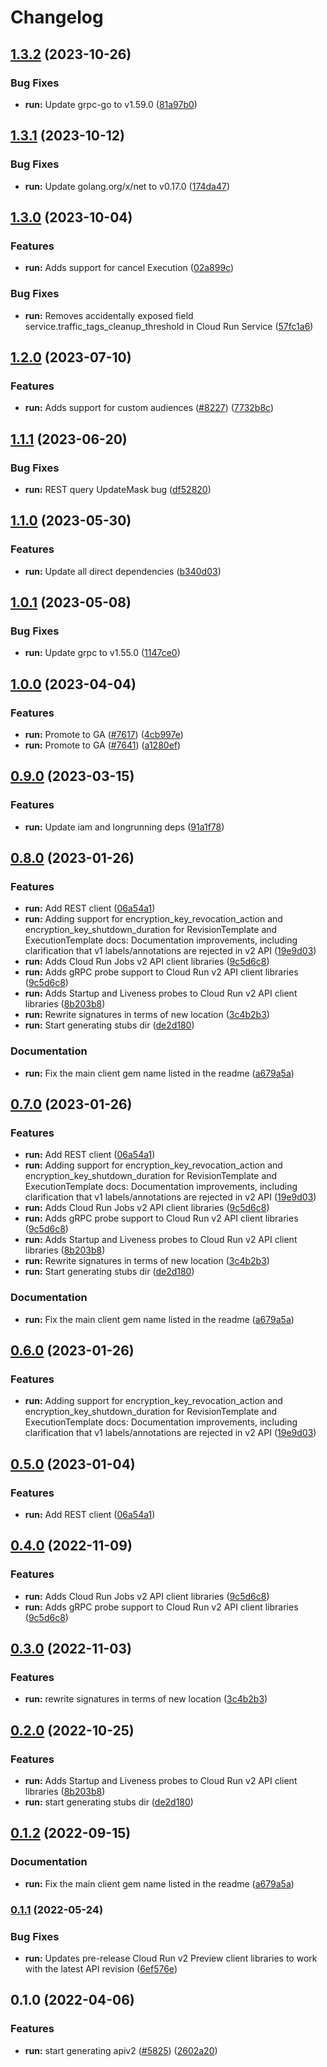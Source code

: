 # Changelog


## [1.3.2](https://github.com/googleapis/google-cloud-go/compare/run/v1.3.1...run/v1.3.2) (2023-10-26)


### Bug Fixes

* **run:** Update grpc-go to v1.59.0 ([81a97b0](https://github.com/googleapis/google-cloud-go/commit/81a97b06cb28b25432e4ece595c55a9857e960b7))

## [1.3.1](https://github.com/googleapis/google-cloud-go/compare/run/v1.3.0...run/v1.3.1) (2023-10-12)


### Bug Fixes

* **run:** Update golang.org/x/net to v0.17.0 ([174da47](https://github.com/googleapis/google-cloud-go/commit/174da47254fefb12921bbfc65b7829a453af6f5d))

## [1.3.0](https://github.com/googleapis/google-cloud-go/compare/run/v1.2.0...run/v1.3.0) (2023-10-04)


### Features

* **run:** Adds support for cancel Execution ([02a899c](https://github.com/googleapis/google-cloud-go/commit/02a899c95eb9660128506cf94525c5a75bedb308))


### Bug Fixes

* **run:** Removes accidentally exposed field service.traffic_tags_cleanup_threshold in Cloud Run Service ([57fc1a6](https://github.com/googleapis/google-cloud-go/commit/57fc1a6de326456eb68ef25f7a305df6636ed386))

## [1.2.0](https://github.com/googleapis/google-cloud-go/compare/run/v1.1.1...run/v1.2.0) (2023-07-10)


### Features

* **run:** Adds support for custom audiences ([#8227](https://github.com/googleapis/google-cloud-go/issues/8227)) ([7732b8c](https://github.com/googleapis/google-cloud-go/commit/7732b8c2c19aef0fad4a7bae6d4bd7354018cfc4))

## [1.1.1](https://github.com/googleapis/google-cloud-go/compare/run/v1.1.0...run/v1.1.1) (2023-06-20)


### Bug Fixes

* **run:** REST query UpdateMask bug ([df52820](https://github.com/googleapis/google-cloud-go/commit/df52820b0e7721954809a8aa8700b93c5662dc9b))

## [1.1.0](https://github.com/googleapis/google-cloud-go/compare/run/v1.0.1...run/v1.1.0) (2023-05-30)


### Features

* **run:** Update all direct dependencies ([b340d03](https://github.com/googleapis/google-cloud-go/commit/b340d030f2b52a4ce48846ce63984b28583abde6))

## [1.0.1](https://github.com/googleapis/google-cloud-go/compare/run/v1.0.0...run/v1.0.1) (2023-05-08)


### Bug Fixes

* **run:** Update grpc to v1.55.0 ([1147ce0](https://github.com/googleapis/google-cloud-go/commit/1147ce02a990276ca4f8ab7a1ab65c14da4450ef))

## [1.0.0](https://github.com/googleapis/google-cloud-go/compare/run/v0.9.0...run/v1.0.0) (2023-04-04)


### Features

* **run:** Promote to GA ([#7617](https://github.com/googleapis/google-cloud-go/issues/7617)) ([4cb997e](https://github.com/googleapis/google-cloud-go/commit/4cb997e9805872d8084432f209c629e40dc55cf7))
* **run:** Promote to GA ([#7641](https://github.com/googleapis/google-cloud-go/issues/7641)) ([a1280ef](https://github.com/googleapis/google-cloud-go/commit/a1280ef3f8627b52492ae8c25e64197451b8807c))

## [0.9.0](https://github.com/googleapis/google-cloud-go/compare/run/v0.8.0...run/v0.9.0) (2023-03-15)


### Features

* **run:** Update iam and longrunning deps ([91a1f78](https://github.com/googleapis/google-cloud-go/commit/91a1f784a109da70f63b96414bba8a9b4254cddd))

## [0.8.0](https://github.com/googleapis/google-cloud-go/compare/run-v0.7.0...run/v0.8.0) (2023-01-26)


### Features

* **run:** Add REST client ([06a54a1](https://github.com/googleapis/google-cloud-go/commit/06a54a16a5866cce966547c51e203b9e09a25bc0))
* **run:** Adding support for encryption_key_revocation_action and encryption_key_shutdown_duration for RevisionTemplate and ExecutionTemplate docs: Documentation improvements, including clarification that v1 labels/annotations are rejected in v2 API ([19e9d03](https://github.com/googleapis/google-cloud-go/commit/19e9d033c263e889d32b74c4c853c440ce136d68))
* **run:** Adds Cloud Run Jobs v2 API client libraries ([9c5d6c8](https://github.com/googleapis/google-cloud-go/commit/9c5d6c857b9deece4663d37fc6c834fd758b98ca))
* **run:** Adds gRPC probe support to Cloud Run v2 API client libraries ([9c5d6c8](https://github.com/googleapis/google-cloud-go/commit/9c5d6c857b9deece4663d37fc6c834fd758b98ca))
* **run:** Adds Startup and Liveness probes to Cloud Run v2 API client libraries ([8b203b8](https://github.com/googleapis/google-cloud-go/commit/8b203b8aea4dada5c0846a515b14414cd8c58f78))
* **run:** Rewrite signatures in terms of new location ([3c4b2b3](https://github.com/googleapis/google-cloud-go/commit/3c4b2b34565795537aac1661e6af2442437e34ad))
* **run:** Start generating stubs dir ([de2d180](https://github.com/googleapis/google-cloud-go/commit/de2d18066dc613b72f6f8db93ca60146dabcfdcc))


### Documentation

* **run:** Fix the main client gem name listed in the readme ([a679a5a](https://github.com/googleapis/google-cloud-go/commit/a679a5a9b1ea60cb155eb6c8be4afcc43d3b121f))

## [0.7.0](https://github.com/googleapis/google-cloud-go/compare/run-v0.6.0...run/v0.7.0) (2023-01-26)


### Features

* **run:** Add REST client ([06a54a1](https://github.com/googleapis/google-cloud-go/commit/06a54a16a5866cce966547c51e203b9e09a25bc0))
* **run:** Adding support for encryption_key_revocation_action and encryption_key_shutdown_duration for RevisionTemplate and ExecutionTemplate docs: Documentation improvements, including clarification that v1 labels/annotations are rejected in v2 API ([19e9d03](https://github.com/googleapis/google-cloud-go/commit/19e9d033c263e889d32b74c4c853c440ce136d68))
* **run:** Adds Cloud Run Jobs v2 API client libraries ([9c5d6c8](https://github.com/googleapis/google-cloud-go/commit/9c5d6c857b9deece4663d37fc6c834fd758b98ca))
* **run:** Adds gRPC probe support to Cloud Run v2 API client libraries ([9c5d6c8](https://github.com/googleapis/google-cloud-go/commit/9c5d6c857b9deece4663d37fc6c834fd758b98ca))
* **run:** Adds Startup and Liveness probes to Cloud Run v2 API client libraries ([8b203b8](https://github.com/googleapis/google-cloud-go/commit/8b203b8aea4dada5c0846a515b14414cd8c58f78))
* **run:** Rewrite signatures in terms of new location ([3c4b2b3](https://github.com/googleapis/google-cloud-go/commit/3c4b2b34565795537aac1661e6af2442437e34ad))
* **run:** Start generating stubs dir ([de2d180](https://github.com/googleapis/google-cloud-go/commit/de2d18066dc613b72f6f8db93ca60146dabcfdcc))


### Documentation

* **run:** Fix the main client gem name listed in the readme ([a679a5a](https://github.com/googleapis/google-cloud-go/commit/a679a5a9b1ea60cb155eb6c8be4afcc43d3b121f))

## [0.6.0](https://github.com/googleapis/google-cloud-go/compare/run/v0.5.0...run/v0.6.0) (2023-01-26)


### Features

* **run:** Adding support for encryption_key_revocation_action and encryption_key_shutdown_duration for RevisionTemplate and ExecutionTemplate docs: Documentation improvements, including clarification that v1 labels/annotations are rejected in v2 API ([19e9d03](https://github.com/googleapis/google-cloud-go/commit/19e9d033c263e889d32b74c4c853c440ce136d68))

## [0.5.0](https://github.com/googleapis/google-cloud-go/compare/run/v0.4.0...run/v0.5.0) (2023-01-04)


### Features

* **run:** Add REST client ([06a54a1](https://github.com/googleapis/google-cloud-go/commit/06a54a16a5866cce966547c51e203b9e09a25bc0))

## [0.4.0](https://github.com/googleapis/google-cloud-go/compare/run/v0.3.0...run/v0.4.0) (2022-11-09)


### Features

* **run:** Adds Cloud Run Jobs v2 API client libraries ([9c5d6c8](https://github.com/googleapis/google-cloud-go/commit/9c5d6c857b9deece4663d37fc6c834fd758b98ca))
* **run:** Adds gRPC probe support to Cloud Run v2 API client libraries ([9c5d6c8](https://github.com/googleapis/google-cloud-go/commit/9c5d6c857b9deece4663d37fc6c834fd758b98ca))

## [0.3.0](https://github.com/googleapis/google-cloud-go/compare/run/v0.2.0...run/v0.3.0) (2022-11-03)


### Features

* **run:** rewrite signatures in terms of new location ([3c4b2b3](https://github.com/googleapis/google-cloud-go/commit/3c4b2b34565795537aac1661e6af2442437e34ad))

## [0.2.0](https://github.com/googleapis/google-cloud-go/compare/run/v0.1.2...run/v0.2.0) (2022-10-25)


### Features

* **run:** Adds Startup and Liveness probes to Cloud Run v2 API client libraries ([8b203b8](https://github.com/googleapis/google-cloud-go/commit/8b203b8aea4dada5c0846a515b14414cd8c58f78))
* **run:** start generating stubs dir ([de2d180](https://github.com/googleapis/google-cloud-go/commit/de2d18066dc613b72f6f8db93ca60146dabcfdcc))

## [0.1.2](https://github.com/googleapis/google-cloud-go/compare/run/v0.1.1...run/v0.1.2) (2022-09-15)


### Documentation

* **run:** Fix the main client gem name listed in the readme ([a679a5a](https://github.com/googleapis/google-cloud-go/commit/a679a5a9b1ea60cb155eb6c8be4afcc43d3b121f))

### [0.1.1](https://github.com/googleapis/google-cloud-go/compare/run/v0.1.0...run/v0.1.1) (2022-05-24)


### Bug Fixes

* **run:** Updates pre-release Cloud Run v2 Preview client libraries to work with the latest API revision ([6ef576e](https://github.com/googleapis/google-cloud-go/commit/6ef576e2d821d079e7b940cd5d49fe3ca64a7ba2))

## 0.1.0 (2022-04-06)


### Features

* **run:** start generating apiv2 ([#5825](https://github.com/googleapis/google-cloud-go/issues/5825)) ([2602a20](https://github.com/googleapis/google-cloud-go/commit/2602a20ca8eba1ba2b1e59bb27a7b44132d63032))
